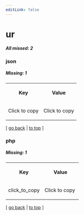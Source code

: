 ```yaml
---
editLink: false
---
```


# ur

##### All missed: 2


### json

##### Missing: 1

<table width="100%">
<tr><th width="50%">

Key

</th><th width="50%">

Value

</th></tr>
<tr><td width="50%">

Click to copy

</td><td width="50%">

Click to copy

</td></tr>
</table>

[ [go back](../status.md) | [to top](#) ]



### php

##### Missing: 1

<table width="100%">
<tr><th width="50%">

Key

</th><th width="50%">

Value

</th></tr>
<tr><td width="50%">

click_to_copy

</td><td width="50%">

Click to copy

</td></tr>
</table>

[ [go back](../status.md) | [to top](#) ]

